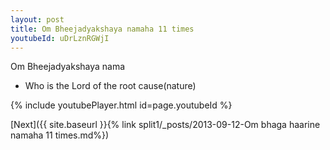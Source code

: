 ```yaml
---
layout: post
title: Om Bheejadyakshaya namaha 11 times
youtubeId: uDrLznRGWjI
---
```

 
 
Om Bheejadyakshaya nama 
 
 -  Who is the Lord of the root cause(nature) 
 
  
 
  
 
 
 
 
 
 


{% include youtubePlayer.html id=page.youtubeId %}
 
[Next]({{ site.baseurl }}{% link  split1/_posts/2013-09-12-Om bhaga haarine namaha 11 times.md%})
 
